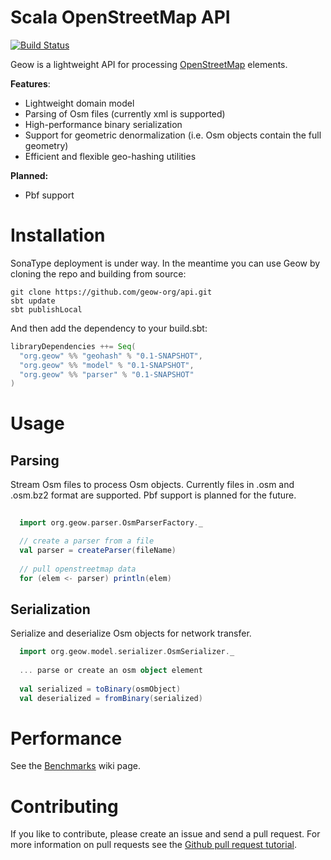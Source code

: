 # Scala OpenStreetMap API
[![Build Status](https://secure.travis-ci.org/geow-org/api.png?branch=master)](http://travis-ci.org/geow-org/api)

Geow is a lightweight API for processing [OpenStreetMap](http://wiki.openstreetmap.org/wiki/Main_Page) elements. 

**Features**:
* Lightweight domain model
* Parsing of Osm files (currently xml is supported)
* High-performance binary serialization
* Support for geometric denormalization (i.e. Osm objects contain the full geometry)
* Efficient and flexible geo-hashing utilities

**Planned:**
* Pbf support

# Installation
SonaType deployment is under way. In the meantime you can use Geow by cloning the repo and building from source:
```
git clone https://github.com/geow-org/api.git
sbt update
sbt publishLocal
```
And then add the dependency to your build.sbt:
```scala
libraryDependencies ++= Seq(
  "org.geow" %% "geohash" % "0.1-SNAPSHOT",
  "org.geow" %% "model" % "0.1-SNAPSHOT",
  "org.geow" %% "parser" % "0.1-SNAPSHOT"
)
```


# Usage

## Parsing
Stream Osm files to process Osm objects. Currently files in .osm and .osm.bz2 format are supported. Pbf support is planned for the future. 
```scala
  
  import org.geow.parser.OsmParserFactory._

  // create a parser from a file
  val parser = createParser(fileName)
  
  // pull openstreetmap data
  for (elem <- parser) println(elem)

```

## Serialization
Serialize and deserialize Osm objects for network transfer. 
```scala
  import org.geow.model.serializer.OsmSerializer._
  
  ... parse or create an osm object element
  
  val serialized = toBinary(osmObject)
  val deserialized = fromBinary(serialized)
```

# Performance

See the [Benchmarks](https://github.com/geow-org/api/wiki/Benchmarks) wiki page.

# Contributing

If you like to contribute, please create an issue and send a pull request. For more information on pull requests see the [Github pull request tutorial](https://help.github.com/articles/using-pull-requests).
